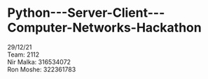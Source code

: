 # Python---Server-Client---Computer-Networks-Hackathon
29/12/21  
Team: 2112  
Nir Malka: 316534072  
Ron Moshe: 322361783
